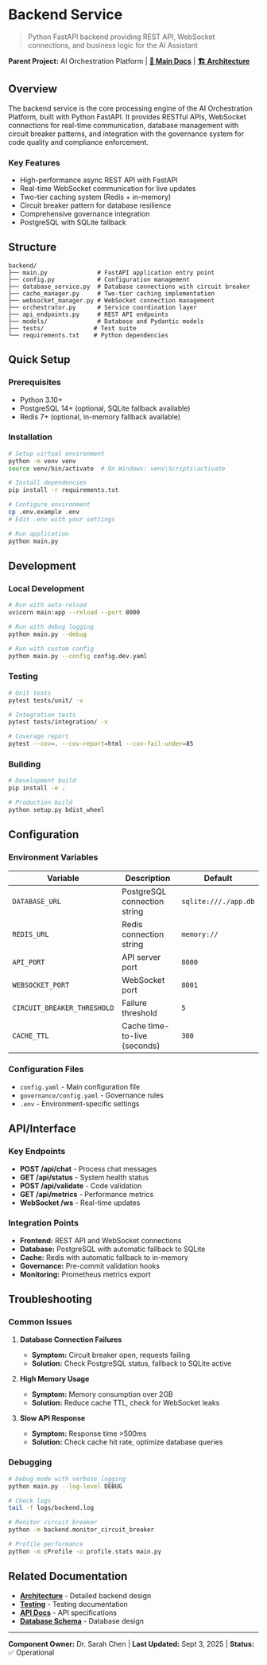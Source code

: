 # Backend Service

> Python FastAPI backend providing REST API, WebSocket connections, and business logic for the AI Assistant

**Parent Project:** AI Orchestration Platform | [**📖 Main Docs**](../../CLAUDE.md) | [**🏗️ Architecture**](../../docs/architecture/backend.md)

## Overview

The backend service is the core processing engine of the AI Orchestration Platform, built with Python FastAPI. It provides RESTful APIs, WebSocket connections for real-time communication, database management with circuit breaker patterns, and integration with the governance system for code quality and compliance enforcement.

### Key Features
- High-performance async REST API with FastAPI
- Real-time WebSocket communication for live updates
- Two-tier caching system (Redis + in-memory)
- Circuit breaker pattern for database resilience
- Comprehensive governance integration
- PostgreSQL with SQLite fallback

## Structure

```
backend/
├── main.py              # FastAPI application entry point
├── config.py            # Configuration management
├── database_service.py  # Database connections with circuit breaker
├── cache_manager.py     # Two-tier caching implementation
├── websocket_manager.py # WebSocket connection management
├── orchestrator.py      # Service coordination layer
├── api_endpoints.py     # REST API endpoints
├── models/              # Database and Pydantic models
├── tests/              # Test suite
└── requirements.txt    # Python dependencies
```

## Quick Setup

### Prerequisites
- Python 3.10+
- PostgreSQL 14+ (optional, SQLite fallback available)
- Redis 7+ (optional, in-memory fallback available)

### Installation
```bash
# Setup virtual environment
python -m venv venv
source venv/bin/activate  # On Windows: venv\Scripts\activate

# Install dependencies
pip install -r requirements.txt

# Configure environment
cp .env.example .env
# Edit .env with your settings

# Run application
python main.py
```

## Development

### Local Development
```bash
# Run with auto-reload
uvicorn main:app --reload --port 8000

# Run with debug logging
python main.py --debug

# Run with custom config
python main.py --config config.dev.yaml
```

### Testing
```bash
# Unit tests
pytest tests/unit/ -v

# Integration tests  
pytest tests/integration/ -v

# Coverage report
pytest --cov=. --cov-report=html --cov-fail-under=85
```

### Building
```bash
# Development build
pip install -e .

# Production build
python setup.py bdist_wheel
```

## Configuration

### Environment Variables
| Variable | Description | Default |
|----------|-------------|---------|
| `DATABASE_URL` | PostgreSQL connection string | `sqlite:///./app.db` |
| `REDIS_URL` | Redis connection string | `memory://` |
| `API_PORT` | API server port | `8000` |
| `WEBSOCKET_PORT` | WebSocket port | `8001` |
| `CIRCUIT_BREAKER_THRESHOLD` | Failure threshold | `5` |
| `CACHE_TTL` | Cache time-to-live (seconds) | `300` |

### Configuration Files
- `config.yaml` - Main configuration file
- `governance/config.yaml` - Governance rules
- `.env` - Environment-specific settings

## API/Interface

### Key Endpoints
- **POST /api/chat** - Process chat messages
- **GET /api/status** - System health status
- **POST /api/validate** - Code validation
- **GET /api/metrics** - Performance metrics
- **WebSocket /ws** - Real-time updates

### Integration Points
- **Frontend:** REST API and WebSocket connections
- **Database:** PostgreSQL with automatic fallback to SQLite
- **Cache:** Redis with automatic fallback to in-memory
- **Governance:** Pre-commit validation hooks
- **Monitoring:** Prometheus metrics export

## Troubleshooting

### Common Issues
1. **Database Connection Failures**
   - **Symptom:** Circuit breaker open, requests failing
   - **Solution:** Check PostgreSQL status, fallback to SQLite active

2. **High Memory Usage** 
   - **Symptom:** Memory consumption over 2GB
   - **Solution:** Reduce cache TTL, check for WebSocket leaks

3. **Slow API Response**
   - **Symptom:** Response time >500ms
   - **Solution:** Check cache hit rate, optimize database queries

### Debugging
```bash
# Debug mode with verbose logging
python main.py --log-level DEBUG

# Check logs
tail -f logs/backend.log

# Monitor circuit breaker
python -m backend.monitor_circuit_breaker

# Profile performance
python -m cProfile -o profile.stats main.py
```

## Related Documentation

- [**Architecture**](../../docs/architecture/backend.md) - Detailed backend design
- [**Testing**](../../docs/testing/unit-tests.md) - Testing documentation  
- [**API Docs**](../../docs/architecture/api-contracts.md) - API specifications
- [**Database Schema**](../../docs/architecture/database.md) - Database design

---

**Component Owner:** Dr. Sarah Chen | **Last Updated:** Sept 3, 2025 | **Status:** ✅ Operational